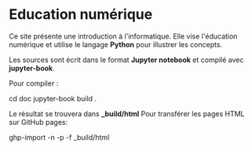 # Education numérique

Ce site présente une introduction à l'informatique.
Elle vise l'éducation numérique et utilise le langage **Python** pour illustrer les concepts.

Les sources sont écrit dans le format **Jupyter notebook** et compilé avec **jupyter-book**.

Pour compiler :

  cd doc
  jupyter-book build .

Le résultat se trouvera dans **_build/html**
Pour transférer les pages HTML sur GitHub pages: 

  ghp-import -n -p -f _build/html
  
